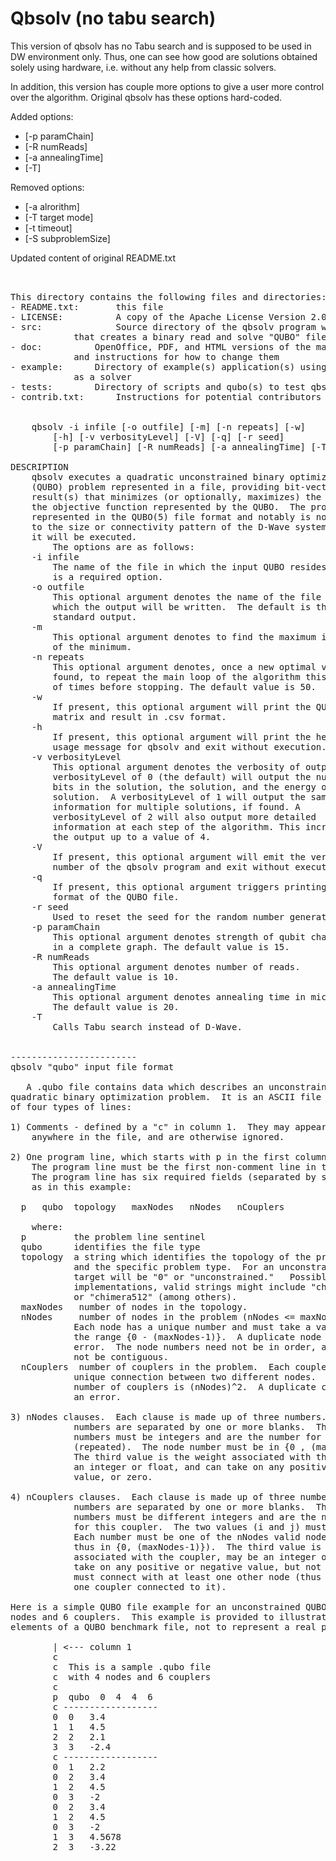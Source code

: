 Qbsolv (no tabu search)
=======================

This version of qbsolv has no Tabu search and is supposed to be used
in DW environment only. Thus, one can see how good are solutions obtained
solely using hardware, i.e. without any help from classic solvers.

In addition, this version has couple more options to give a user
more control over the algorithm. Original qbsolv has these options hard-coded.

Added options:
 * [-p paramChain]
 * [-R numReads]
 * [-a annealingTime]
 * [-T]

Removed options:
 * [-a alrorithm]
 * [-T target mode]
 * [-t timeout]
 * [-S subproblemSize]


Updated content of original README.txt
<pre>


This directory contains the following files and directories:
- README.txt:       this file
- LICENSE:          A copy of the Apache License Version 2.0
- src:              Source directory of the qbsolv program with Makefile
            that creates a binary read and solve "QUBO" files
- doc:          OpenOffice, PDF, and HTML versions of the man page,
            and instructions for how to change them
- example:      Directory of example(s) application(s) using qbsolv
            as a solver
- tests:        Directory of scripts and qubo(s) to test qbsolv
- contrib.txt:      Instructions for potential contributors


    qbsolv -i infile [-o outfile] [-m] [-n repeats] [-w] 
        [-h] [-v verbosityLevel] [-V] [-q] [-r seed]
        [-p paramChain] [-R numReads] [-a annealingTime] [-T]

DESCRIPTION 
    qbsolv executes a quadratic unconstrained binary optimization 
    (QUBO) problem represented in a file, providing bit-vector 
    result(s) that minimizes (or optionally, maximizes) the value of 
    the objective function represented by the QUBO.  The problem is 
    represented in the QUBO(5) file format and notably is not limited 
    to the size or connectivity pattern of the D-Wave system on which 
    it will be executed. 
        The options are as follows: 
    -i infile 
        The name of the file in which the input QUBO resides.  This 
        is a required option. 
    -o outfile 
        This optional argument denotes the name of the file to 
        which the output will be written.  The default is the 
        standard output. 
    -m 
        This optional argument denotes to find the maximum instead 
        of the minimum. 
    -n repeats 
        This optional argument denotes, once a new optimal value is 
        found, to repeat the main loop of the algorithm this number
        of times before stopping. The default value is 50.
    -w 
        If present, this optional argument will print the QUBO 
        matrix and result in .csv format. 
    -h 
        If present, this optional argument will print the help or 
        usage message for qbsolv and exit without execution. 
    -v verbosityLevel 
        This optional argument denotes the verbosity of output. A 
        verbosityLevel of 0 (the default) will output the number of 
        bits in the solution, the solution, and the energy of the 
        solution.  A verbosityLevel of 1 will output the same 
        information for multiple solutions, if found. A 
        verbosityLevel of 2 will also output more detailed 
        information at each step of the algorithm. This increases   
        the output up to a value of 4.
    -V 
        If present, this optional argument will emit the version 
        number of the qbsolv program and exit without execution. 
    -q 
        If present, this optional argument triggers printing the 
        format of the QUBO file.
    -r seed 
        Used to reset the seed for the random number generation.
    -p paramChain 
        This optional argument denotes strength of qubit chains 
        in a complete graph. The default value is 15.
    -R numReads 
        This optional argument denotes number of reads.
        The default value is 10.
    -a annealingTime 
        This optional argument denotes annealing time in microseconds.
        The default value is 20.
    -T 
        Calls Tabu search instead of D-Wave.


------------------------
qbsolv "qubo" input file format

   A .qubo file contains data which describes an unconstrained
quadratic binary optimization problem.  It is an ASCII file comprised
of four types of lines:

1) Comments - defined by a "c" in column 1.  They may appear
    anywhere in the file, and are otherwise ignored.

2) One program line, which starts with p in the first column.
    The program line must be the first non-comment line in the file.
    The program line has six required fields (separated by space(s)),
    as in this example:

  p   qubo  topology   maxNodes   nNodes   nCouplers

    where:
  p         the problem line sentinel
  qubo      identifies the file type
  topology  a string which identifies the topology of the problem
            and the specific problem type.  For an unconstrained problem,
            target will be "0" or "unconstrained."   Possible, for future
            implementations, valid strings might include "chimera128"
            or "chimera512" (among others).
  maxNodes   number of nodes in the topology.
  nNodes     number of nodes in the problem (nNodes <= maxNodes).
            Each node has a unique number and must take a value in the
            the range {0 - (maxNodes-1)}.  A duplicate node number is an
            error.  The node numbers need not be in order, and they need
            not be contiguous.
  nCouplers  number of couplers in the problem.  Each coupler is a
            unique connection between two different nodes.  The maximum
            number of couplers is (nNodes)^2.  A duplicate coupler is
            an error.

3) nNodes clauses.  Each clause is made up of three numbers.  The
            numbers are separated by one or more blanks.  The first two
            numbers must be integers and are the number for this node
            (repeated).  The node number must be in {0 , (maxNodes-1)}.
            The third value is the weight associated with the node, may be
            an integer or float, and can take on any positive or negative
            value, or zero.

4) nCouplers clauses.  Each clause is made up of three numbers.  The
            numbers are separated by one or more blanks.  The first two
            numbers must be different integers and are the node numbers
            for this coupler.  The two values (i and j) must have (i < j).
            Each number must be one of the nNodes valid node numbers (and
            thus in {0, (maxNodes-1)}).  The third value is the strength
            associated with the coupler, may be an integer or float, and can
            take on any positive or negative value, but not zero.  Every node
            must connect with at least one other node (thus must have at least
            one coupler connected to it).

Here is a simple QUBO file example for an unconstrained QUBO with 4
nodes and 6 couplers.  This example is provided to illustrate the
elements of a QUBO benchmark file, not to represent a real problem.

        | <--- column 1
        c
        c  This is a sample .qubo file
        c  with 4 nodes and 6 couplers
        c
        p  qubo  0  4  4  6 
        c ------------------
        0  0   3.4
        1  1   4.5
        2  2   2.1
        3  3   -2.4
        c ------------------
        0  1   2.2
        0  2   3.4
        1  2   4.5
        0  3   -2
        0  2   3.4
        1  2   4.5
        0  3   -2
        1  3   4.5678
        2  3   -3.22

</pre>

